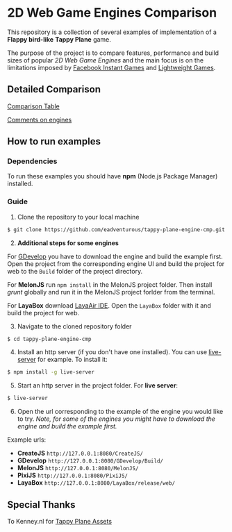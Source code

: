 # 2D Web Game Engines Comparison

This repository is a collection of several examples of implementation of a **Flappy bird-like** **Tappy Plane** game. 

The purpose of the project is to compare features, performance and build sizes of popular *2D Web Game Engines* and the main focus is on the limitations imposed by [Facebook Instant Games](https://developers.facebook.com/docs/games/instant-games/) and [Lightweight Games](https://developers.facebook.com/docs/games/instant-games/guides/lightweight/).

## Detailed Comparison

[Comparison Table](https://docs.google.com/spreadsheets/d/1W30FdImkqsa17l4YUpKwYhSRcAETv9_xxv08b0LFRGY/edit?usp=sharing)

[Comments on engines](https://docs.google.com/document/d/1c_0vt13B78yYAp2FsCcT8ybn3gK0bErY7afc3zGzUNQ/edit?usp=sharing)

## How to run examples

### Dependencies

To run these examples you should have **npm** (Node.js Package Manager) installed.

### Guide

1. Clone the repository to your local machine 
```bash
$ git clone https://github.com/eadventurous/tappy-plane-engine-cmp.git
```
2. **Additional steps for some engines** 

For [GDevelop](https://gdevelop-app.com/download/) you have to download the engine and build the example first. Open the project from the corresponding engine UI and build the project for web to the `Build` folder of the project directory.

For **MelonJS** run `npm install` in the MelonJS project folder. Then install *grunt* globally and run it in the MelonJS project forlder from the terminal.

For **LayaBox** download [LayaAir IDE](https://ldc2.layabox.com/layadownload/?language=en&type=layaairide-LayaAir%20IDE%202.3.0beta). Open the `LayaBox` folder with it and build the project for web.

3. Navigate to the cloned repository folder
```bash
$ cd tappy-plane-engine-cmp
```
4. Install an http server (if you don't have one installed). You can use [live-server](https://www.npmjs.com/package/live-server) for example. To install it:
```bash
$ npm install -g live-server
```
5. Start an http server in the project folder. For **live server**:
```bash
$ live-server
```
6. Open the url corresponding to the example of the engine you would like to try. *Note, for some of the engines you might have to download the engine and build the example first.* 

Example urls: 

- **CreateJS** `http://127.0.0.1:8080/CreateJS/`
- **GDevelop** `http://127.0.0.1:8080/GDevelop/Build/`
- **MelonJS** `http://127.0.0.1:8080/MelonJS/`
- **PixiJS** `http://127.0.0.1:8080/PixiJS/`
- **LayaBox** `http://127.0.0.1:8080/LayaBox/release/web/`

## Special Thanks
To Kenney.nl for [Tappy Plane Assets](https://www.kenney.nl/assets/tappy-plane)
